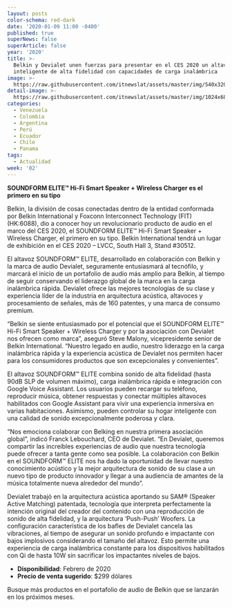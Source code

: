 ```yaml
---
layout: posts
color-schema: red-dark
date: '2020-01-09 11:00 -0400'
published: true
superNews: false
superArticle: false
year: '2020'
title: >-
  Belkin y Devialet unen fuerzas para presentar en el CES 2020 un altavoz
  inteligente de alta fidelidad con capacidades de carga inalámbrica
image: >-
  https://raw.githubusercontent.com/itnewslat/assets/master/img/540x320/SOUNDFORM-ELITE-p.jpg
detail-image: >-
  https://raw.githubusercontent.com/itnewslat/assets/master/img/1024x680/SOUNDFORM-ELITE-g.jpg
categories:
  - Venezuela
  - Colombia
  - Argentina
  - Perú
  - Ecuador
  - Chile
  - Panama
tags:
  - Actualidad
week: '02'
---
```

**SOUNDFORM ELITE™ Hi-Fi Smart Speaker + Wireless Charger es el primero en su tipo**

Belkin, la división de cosas conectadas dentro de la entidad conformada por Belkin International y Foxconn Interconnect Technology (FIT) (HK:6088), dio a conocer hoy un revolucionario producto de audio en el marco del CES 2020, el SOUNDFORM ELITE™ Hi-Fi Smart Speaker + Wireless Charger, el primero en su tipo. Belkin International tendrá un lugar de exhibición en el CES 2020 – LVCC, South Hall 3, Stand #30512.
 
El altavoz SOUNDFORM™ ELITE, desarrollado en colaboración con Belkin y la marca de audio Devialet, seguramente entusiasmará al tecnófilo, y marcará el inicio de un portafolio de audio más amplio para Belkin, al tiempo de seguir conservando el liderazgo global de la marca en la carga inalámbrica rápida. Devialet ofrece las mejores tecnologías de su clase y experiencia líder de la industria en arquitectura acústica, altavoces y procesamiento de señales, más de 160 patentes, y una marca de consumo premium. 
 
“Belkin se siente entusiasmado por el potencial que el SOUNDFORM ELITE™ Hi-Fi Smart Speaker + Wireless Charger y por la asociación con Devialet nos ofrecen como marca”, aseguró Steve Malony, vicepresidente senior de Belkin International. “Nuestro legado en audio, nuestro liderazgo en la carga inalámbrica rápida y la experiencia acústica de Devialet nos permiten hacer para los consumidores productos que son excepcionales y convenientes”.
 
El altavoz SOUNDFORM™ ELITE combina sonido de alta fidelidad (hasta 90dB SLP de volumen máximo), carga inalámbrica rápida e integración con Google Voice Assistant. Los usuarios pueden recargar su teléfono, reproducir música, obtener respuestas y conectar múltiples altavoces habilitados con Google Assistant para vivir una experiencia inmersiva en varias habitaciones. Asimismo, pueden controlar su hogar inteligente con una calidad de sonido excepcionalmente poderosa y clara. 
 
“Nos emociona colaborar con Belking en nuestra primera asociación global”, indicó Franck Lebouchard, CEO de Devialet. “En Devialet, queremos compartir las increíbles experiencias de audio que nuestra tecnología puede ofrecer a tanta gente como sea posible. La colaboración con Belkin en el SOUNDFORM™ ELITE nos ha dado la oportunidad de llevar nuestro conocimiento acústico y la mejor arquitectura de sonido de su clase a un nuevo tipo de producto innovador y llegar a una audiencia de amantes de la música totalmente nueva alrededor del mundo”. 
 
Devialet trabajó en la arquitectura acústica aportando su SAM® (Speaker Active Matching) patentada, tecnología que interpreta perfectamente la intención original del creador del contenido con una reproducción de sonido de alta fidelidad, y la arquitectura ‘Push-Push’ Woofers. La configuración característica de los bafles de Devialet cancela las vibraciones, al tiempo de asegurar un sonido profundo e impactante con bajos implosivos considerando el tamaño del altavoz. Esto permite una experiencia de carga inalámbrica constante para los dispositivos habilitados con Qi de hasta 10W sin sacrificar los impactantes niveles de bajos. 
 
- **Disponibilidad**: Febrero de 2020
- **Precio de venta sugerido**: $299 dólares
 
Busque más productos en el portafolio de audio de Belkin que se lanzarán en los próximos meses.
